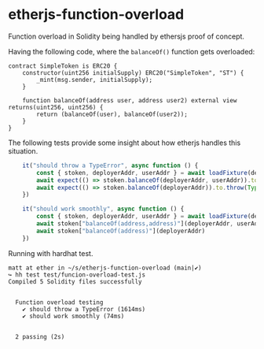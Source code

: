 # etherjs-function-overload
Function overload in Solidity being handled by ethersjs proof of concept.

Having the following code, where the `balanceOf()` function gets overloaded:
```solidity
contract SimpleToken is ERC20 {
    constructor(uint256 initialSupply) ERC20("SimpleToken", "ST") {
        _mint(msg.sender, initialSupply);
    }

    function balanceOf(address user, address user2) external view returns(uint256, uint256) {
        return (balanceOf(user), balanceOf(user2));
    }
}
```

The following tests provide some insight about how etherjs handles this situation.

```javascript
    it("should throw a TypeError", async function () {
        const { stoken, deployerAddr, userAddr } = await loadFixture(deployTokenFixture);
        await expect(() => stoken.balanceOf(deployerAddr, userAddr)).to.throw(TypeError)
        await expect(() => stoken.balanceOf(deployerAddr)).to.throw(TypeError)
    })

    it("should work smoothly", async function () {
        const { stoken, deployerAddr, userAddr } = await loadFixture(deployTokenFixture);
        await stoken["balanceOf(address,address)"](deployerAddr, userAddr)
        await stoken["balanceOf(address)"](deployerAddr)
    })
```

Running with hardhat test.
```
matt at ether in ~/s/etherjs-function-overload (main|✔) 
↪ hh test test/funcion-overload-test.js
Compiled 5 Solidity files successfully


  Function overload testing
    ✔ should throw a TypeError (1614ms)
    ✔ should work smoothly (74ms)


  2 passing (2s)
```
